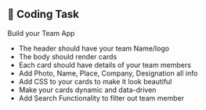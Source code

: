## 🧐 Coding Task

Build your Team App

- The header should have your team Name/logo
- The body should render cards
- Each card should have details of your team members
- Add Photo, Name, Place, Company, Designation all info
- Add CSS to your cards to make it look beautiful
- Make your cards dynamic and data-driven
- Add Search Functionality to filter out team member

<!-- ![Image](https://github.com/gavandivya/NamasteReact/blob/sessionOne/Lecture2/assets/nav.png) -->
